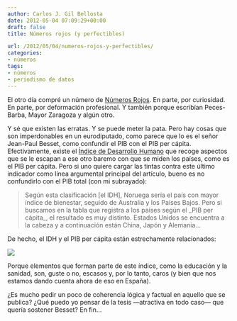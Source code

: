 ```yaml
---
author: Carlos J. Gil Bellosta
date: 2012-05-04 07:09:29+00:00
draft: false
title: Números rojos (y perfectibles)

url: /2012/05/04/numeros-rojos-y-perfectibles/
categories:
- números
tags:
- números
- periodismo de datos
---
```


El otro día compré un número de [Números Rojos](http://www.revistanumerosrojos.com/). En parte, por curiosidad. En parte, por deformación profesional. Y también porque escribían Peces-Barba, Mayor Zaragoza y algún otro.

Y sé que existen las erratas. Y se puede meter la pata. Pero hay cosas que son imperdonables en un eurodiputado, como parece que lo es el señor Jean-Paul Besset, como confundir el PIB con el PIB per cápita. Efectivamente, existe el [Índice de Desarrollo Humano](http://es.wikipedia.org/wiki/%C3%8Dndice_de_desarrollo_humano) que recoge aspectos que se le escapan a ese otro baremo con que se miden los países, como es el PIB per cápita. Pero si uno quiere cargar las tintas contra este último indicador como línea argumental principal del artículo, bueno es no confundirlo con el PIB total (con mi subrayado):



<blockquote>Según esta clasificación [el IDH], Noruega sería el país con mayor índice de bienestar, seguido de Australia y los Países Bajos. Pero si buscamos en la tabla que registra a los países según el _PIB per cápita_, el resultado es muy distinto. Estados Unidos se encuentra a la cabeza y a continuación están China, Japón y Alemania...</blockquote>



De hecho, el IDH y el PIB per cápita están estrechamente relacionados:

[![](/wp-uploads/2012/05/HDI_GDPpercapitaPPP.png)
](/wp-uploads/2012/05/HDI_GDPpercapitaPPP.png)

Porque elementos que forman parte de este índice, como la educación y la sanidad, son, guste o no, escasos y, por lo tanto, caros (y bien que nos estamos dando cuenta ahora de eso en España).

¿Es mucho pedir un poco de coherencia lógica y factual en aquello que se publica? ¿Qué puedo yo pensar de la tesis —atractiva en todo caso— que quería sostener Besset? En fin...
